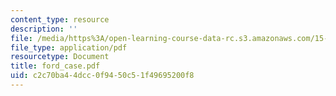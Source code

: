 ```yaml
---
content_type: resource
description: ''
file: /media/https%3A/open-learning-course-data-rc.s3.amazonaws.com/15-066j-system-optimization-and-analysis-for-manufacturing-summer-2003/c2c70ba44dcc0f9450c51f49695200f8_ford_case.pdf
file_type: application/pdf
resourcetype: Document
title: ford_case.pdf
uid: c2c70ba4-4dcc-0f94-50c5-1f49695200f8
---
```

